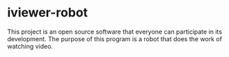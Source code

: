 # iviewer-robot
This project is an open source software that everyone can participate in its development. The purpose of this program is a robot that does the work of watching video.

